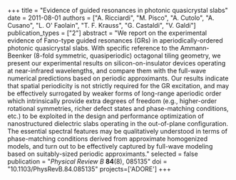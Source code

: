 +++
title = "Evidence of guided resonances in photonic quasicrystal slabs"
date = 2011-08-01
authors = ["A. Ricciardi", "M. Pisco", "A. Cutolo", "A. Cusano", "L. O' Faolain", "T. F. Krauss", "G. Castaldi", "V. Galdi"]
publication_types = ["2"]
abstract = "We report on the experimental evidence of Fano-type guided resonances (GRs) in aperiodically-ordered photonic quasicrystal slabs. With specific reference to the Ammann-Beenker (8-fold symmetric, quasiperiodic) octagonal tiling geometry, we present our experimental results on silicon-on-insulator devices operating at near-infrared wavelengths, and compare them with the full-wave numerical predictions based on periodic approximants. Our results indicate that spatial periodicity is not strictly required for the GR excitation, and may be effectively surrogated by weaker forms of long-range aperiodic order which intrinsically provide extra degrees of freedom (e.g., higher-order rotational symmetries, richer defect states and phase-matching conditions, etc.) to be exploited in the design and performance optimization of nanostructured dielectric slabs operating in the out-of-plane configuration. The essential spectral features may be qualitatively understood in terms of phase-matching conditions derived from approximate homogenized models, and turn out to be effectively captured by full-wave modeling based on suitably-sized periodic approximants."
selected = false
publication = "*Physical Review B* **84**(8), 085135"
doi = "10.1103/PhysRevB.84.085135"
projects=['ADORE']
+++

